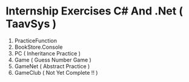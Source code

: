 # Internship Exercises C# And .Net  ( TaavSys )
1. PracticeFunction
2. BookStore.Console
3. PC ( Inheritance Practice )
4. Game ( Guess Number Game )
5. GameNet ( Abstract Practice )
6. GameClub ( Not Yet Complete !! )
